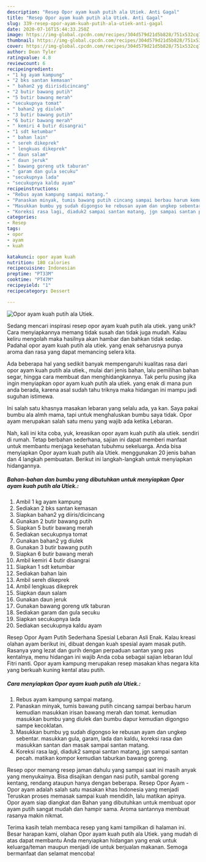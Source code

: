 ```yaml
---
description: "Resep Opor ayam kuah putih ala Utiek. Anti Gagal"
title: "Resep Opor ayam kuah putih ala Utiek. Anti Gagal"
slug: 339-resep-opor-ayam-kuah-putih-ala-utiek-anti-gagal
date: 2020-07-16T15:44:33.250Z
image: https://img-global.cpcdn.com/recipes/304d579d21d5b828/751x532cq70/opor-ayam-kuah-putih-ala-utiek-foto-resep-utama.jpg
thumbnail: https://img-global.cpcdn.com/recipes/304d579d21d5b828/751x532cq70/opor-ayam-kuah-putih-ala-utiek-foto-resep-utama.jpg
cover: https://img-global.cpcdn.com/recipes/304d579d21d5b828/751x532cq70/opor-ayam-kuah-putih-ala-utiek-foto-resep-utama.jpg
author: Dean Tyler
ratingvalue: 4.8
reviewcount: 6
recipeingredient:
- "1 kg ayam kampung"
- "2 bks santan kemasan"
- " bahan2 yg diirisdicincang"
- "2 butir bawang putih"
- "5 butir bawang merah"
- "secukupnya tomat"
- " bahan2 yg diulek"
- "3 butir bawang putih"
- "6 butir bawang merah"
- " kemiri 4 butir disangrai"
- "1 sdt ketumbar"
- " bahan lain"
- " sereh dikeprek"
- " lengkuas dikeprek"
- " daun salam"
- " daun jeruk"
- " bawang goreng utk taburan"
- " garam dan gula secuku"
- "secukupnya lada"
- "secukupnya kaldu ayam"
recipeinstructions:
- "Rebus ayam kampung sampai matang."
- "Panaskan minyak, tumis bawang putih cincang sampai berbau harum kemudian masukkan irisan bawang merah dan tomat. kemudian masukkan bumbu yang diulek dan bumbu dapur kemudian digongso sampe kecoklatan."
- "Masukkan bumbu yg sudah digongso ke rebusan ayam dan ungkep sebentar. masukkan gula, garam, lada dan kaldu, koreksi rasa dan masukkan santan dan masak sampai santan matang."
- "Koreksi rasa lagi, diaduk2 sampai santan matang, jgn sampai santan pecah. matikan kompor kemudian taburkan bawang goreng."
categories:
- Resep
tags:
- opor
- ayam
- kuah

katakunci: opor ayam kuah 
nutrition: 180 calories
recipecuisine: Indonesian
preptime: "PT33M"
cooktime: "PT47M"
recipeyield: "1"
recipecategory: Dessert

---
```



![Opor ayam kuah putih ala Utiek.](https://img-global.cpcdn.com/recipes/304d579d21d5b828/751x532cq70/opor-ayam-kuah-putih-ala-utiek-foto-resep-utama.jpg)

Sedang mencari inspirasi resep opor ayam kuah putih ala utiek. yang unik? Cara menyiapkannya memang tidak susah dan tidak juga mudah. Kalau keliru mengolah maka hasilnya akan hambar dan bahkan tidak sedap. Padahal opor ayam kuah putih ala utiek. yang enak seharusnya punya aroma dan rasa yang dapat memancing selera kita.

Ada beberapa hal yang sedikit banyak mempengaruhi kualitas rasa dari opor ayam kuah putih ala utiek., mulai dari jenis bahan, lalu pemilihan bahan segar, hingga cara membuat dan menghidangkannya. Tak perlu pusing jika ingin menyiapkan opor ayam kuah putih ala utiek. yang enak di mana pun anda berada, karena asal sudah tahu triknya maka hidangan ini mampu jadi suguhan istimewa.

Ini salah satu khasnya masakan lebaran yang selalu ada, ya kan. Saya pakai bumbu ala almh mama, tapi untuk menghaluskan bumbu saya tidak. Opor ayam merupakan salah satu menu yang wajib ada ketika Lebaran.


Nah, kali ini kita coba, yuk, kreasikan opor ayam kuah putih ala utiek. sendiri di rumah. Tetap berbahan sederhana, sajian ini dapat memberi manfaat untuk membantu menjaga kesehatan tubuhmu sekeluarga. Anda bisa menyiapkan Opor ayam kuah putih ala Utiek. menggunakan 20 jenis bahan dan 4 langkah pembuatan. Berikut ini langkah-langkah untuk menyiapkan hidangannya.

<!--inarticleads1-->

##### Bahan-bahan dan bumbu yang dibutuhkan untuk menyiapkan Opor ayam kuah putih ala Utiek.:

1. Ambil 1 kg ayam kampung
1. Sediakan 2 bks santan kemasan
1. Siapkan  bahan2 yg diiris/dicincang
1. Gunakan 2 butir bawang putih
1. Siapkan 5 butir bawang merah
1. Sediakan secukupnya tomat
1. Gunakan  bahan2 yg diulek
1. Gunakan 3 butir bawang putih
1. Siapkan 6 butir bawang merah
1. Ambil  kemiri 4 butir disangrai
1. Siapkan 1 sdt ketumbar
1. Sediakan  bahan lain
1. Ambil  sereh dikeprek
1. Ambil  lengkuas dikeprek
1. Siapkan  daun salam
1. Gunakan  daun jeruk
1. Gunakan  bawang goreng utk taburan
1. Sediakan  garam dan gula secuku
1. Siapkan secukupnya lada
1. Sediakan secukupnya kaldu ayam


Resep Opor Ayam Putih Sederhana Spesial Lebaran Asli Enak. Kalau kreasi olahan ayam berikut ini, dibuat dengan kuah spesial ayam masak putih. Rasanya yang lezat dan gurih dengan perpaduan santan yang pas kentalnya, menu hidangan ini wajib Anda coba sebagai sajian lebaran Idul Fitri nanti. Opor ayam kampung merupakan resep masakan khas negara kita yang berkuah kuning kental atau putih. 

<!--inarticleads2-->

##### Cara menyiapkan Opor ayam kuah putih ala Utiek.:

1. Rebus ayam kampung sampai matang.
1. Panaskan minyak, tumis bawang putih cincang sampai berbau harum kemudian masukkan irisan bawang merah dan tomat. kemudian masukkan bumbu yang diulek dan bumbu dapur kemudian digongso sampe kecoklatan.
1. Masukkan bumbu yg sudah digongso ke rebusan ayam dan ungkep sebentar. masukkan gula, garam, lada dan kaldu, koreksi rasa dan masukkan santan dan masak sampai santan matang.
1. Koreksi rasa lagi, diaduk2 sampai santan matang, jgn sampai santan pecah. matikan kompor kemudian taburkan bawang goreng.


Resep opor memang resep jaman dahulu yang sampai saat ini masih anyak yang menyukainya. Bisa disajikan dengan nasi putih, sambal goreng kentang, rendang ataupun hanya dengan beberapa. Resep Opor Ayam - Opor ayam adalah salah satu masakan khas Indonesia yang menjadi Teruskan proses memasak sampai kuah mendidih, lalu matikan apinya. Opor ayam siap diangkat dan Bahan yang dibutuhkan untuk membuat opor ayam putih sangat mudah dan hampir sama. Aroma santannya membuat rasanya makin nikmat. 

Terima kasih telah membaca resep yang kami tampilkan di halaman ini. Besar harapan kami, olahan Opor ayam kuah putih ala Utiek. yang mudah di atas dapat membantu Anda menyiapkan hidangan yang enak untuk keluarga/teman maupun menjadi ide untuk berjualan makanan. Semoga bermanfaat dan selamat mencoba!
